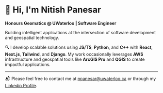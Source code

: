 # 👋 Hi, I'm Nitish Panesar

**Honours Geomatics @ UWaterloo | Software Engineer**
  
Building intelligent applications at the intersection of software development and geospatial technology.

🔍 I develop scalable solutions using **JS/TS**, **Python**, and **C++** with **React**, **Next.js**, **Tailwind**, and **Django**. My work occasionally leverages **AWS** infrastructure and geospatial tools like **ArcGIS Pro** and **QGIS** to create impactful applications.

---

📬 Please feel free to contact me at [npanesar@uwaterloo.ca](mailto:npanesar@uwaterloo.ca) or through my [Linkedin Profile](https://linkedin.com/in/nitishpanesar).

